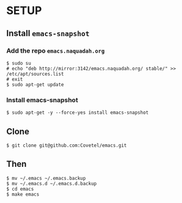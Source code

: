 # SETUP

## Install `emacs-snapshot`

### Add the repo `emacs.naquadah.org`

```
$ sudo su
# echo "deb http://mirror:3142/emacs.naquadah.org/ stable/" >> /etc/apt/sources.list
# exit
$ sudo apt-get update
```

### Install emacs-snapshot

```
$ sudo apt-get -y --force-yes install emacs-snapshot
```

## Clone
```
$ git clone git@github.com:Covetel/emacs.git
```

## Then
```
$ mv ~/.emacs ~/.emacs.backup
$ mv ~/.emacs.d ~/.emacs.d.backup
$ cd emacs
$ make emacs
```

